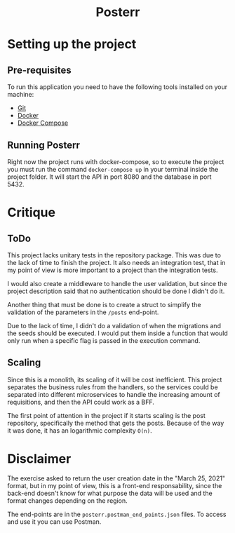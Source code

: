 <h1 align="center">
  Posterr
</h1>

# Setting up the project
## Pre-requisites
To run this application you need to have the following tools installed on your machine:

* [Git](https://git-scm.com)
* [Docker](https://www.docker.com/)
* [Docker Compose](https://docs.docker.com/compose/install/)

## Running Posterr
Right now the project runs with docker-compose, so to execute the project you must run the command `docker-compose up` in your terminal inside the project folder. It will start the API in port 8080 and the database in port 5432.

# Critique
## ToDo
This project lacks unitary tests in the repository package. This was due to the lack of time to finish the project. It also needs an integration test, that in my point of view is more important to a project than the integration tests.

I would also create a middleware to handle the user validation, but since the project description said that no authentication should be done I didn't do it.

Another thing that must be done is to create a struct to simplify the validation of the parameters in the `/posts` end-point.

Due to the lack of time, I didn't do a validation of when the migrations and the seeds should be executed. I would put them inside a function that would only run when a specific flag is passed in the execution command.

## Scaling
Since this is a monolith, its scaling of it will be cost inefficient. This project separates the business rules from the handlers, so the services could be separated into different microservices to handle the increasing amount of requisitions, and then the API could work as a BFF.

The first point of attention in the project if it starts scaling is the post repository, specifically the method that gets the posts. Because of the way it was done, it has an logarithmic complexity `O(n)`.

# Disclaimer
The exercise asked to return the user creation date in the "March 25, 2021" format, but in my point of view, this is a front-end responsability, since the back-end doesn't know for what purpose the data will be used and the format changes depending on the region.

The end-points are in the `posterr.postman_end_points.json` files. To access and use it you can use Postman.
